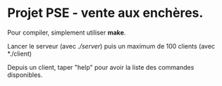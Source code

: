# Projet PSE - vente aux enchères.

Pour compiler, simplement utiliser **make**.

Lancer le serveur (avec *./server*) puis un maximum de 100 clients (avec *./client)

Depuis un client, taper "help" pour avoir la liste des commandes disponibles.
